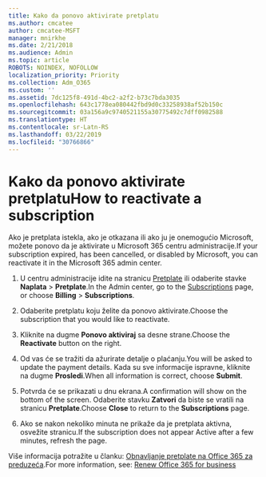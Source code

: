 ```yaml
---
title: Kako da ponovo aktivirate pretplatu
ms.author: cmcatee
author: cmcatee-MSFT
manager: mnirkhe
ms.date: 2/21/2018
ms.audience: Admin
ms.topic: article
ROBOTS: NOINDEX, NOFOLLOW
localization_priority: Priority
ms.collection: Adm_O365
ms.custom: ''
ms.assetid: 7dc125f8-491d-4bc2-a2f2-b73c7bda3035
ms.openlocfilehash: 643c1778ea080442fbd9d0c33258938af52b150c
ms.sourcegitcommit: 03a156a9c9740521155a30775492c7dff0982588
ms.translationtype: HT
ms.contentlocale: sr-Latn-RS
ms.lasthandoff: 03/22/2019
ms.locfileid: "30766866"
---
```

# <a name="how-to-reactivate-a-subscription"></a><span data-ttu-id="a9b49-102">Kako da ponovo aktivirate pretplatu</span><span class="sxs-lookup"><span data-stu-id="a9b49-102">How to reactivate a subscription</span></span>

<span data-ttu-id="a9b49-103">Ako je pretplata istekla, ako je otkazana ili ako ju je onemogućio Microsoft, možete ponovo da je aktivirate u Microsoft 365 centru administracije.</span><span class="sxs-lookup"><span data-stu-id="a9b49-103">If your subscription expired, has been cancelled, or disabled by Microsoft, you can reactivate it in the Microsoft 365 admin center.</span></span>
  
1. <span data-ttu-id="a9b49-104">U centru administracije idite na stranicu [Pretplate](https://go.microsoft.com/fwlink/p/?linkid=842054) ili odaberite stavke **Naplata** \> **Pretplate**.</span><span class="sxs-lookup"><span data-stu-id="a9b49-104">In the Admin center, go to the [Subscriptions](https://go.microsoft.com/fwlink/p/?linkid=842054) page, or choose **Billing** \> **Subscriptions**.</span></span>
    
2. <span data-ttu-id="a9b49-105">Odaberite pretplatu koju želite da ponovo aktivirate.</span><span class="sxs-lookup"><span data-stu-id="a9b49-105">Choose the subscription that you would like to reactivate.</span></span>
    
3. <span data-ttu-id="a9b49-106">Kliknite na dugme **Ponovo aktiviraj** sa desne strane.</span><span class="sxs-lookup"><span data-stu-id="a9b49-106">Choose the **Reactivate** button on the right.</span></span> 
    
4. <span data-ttu-id="a9b49-107">Od vas će se tražiti da ažurirate detalje o plaćanju.</span><span class="sxs-lookup"><span data-stu-id="a9b49-107">You will be asked to update the payment details.</span></span> <span data-ttu-id="a9b49-108">Kada su sve informacije ispravne, kliknite na dugme **Prosledi**.</span><span class="sxs-lookup"><span data-stu-id="a9b49-108">When all information is correct, choose **Submit**.</span></span>
    
5. <span data-ttu-id="a9b49-109">Potvrda će se prikazati u dnu ekrana.</span><span class="sxs-lookup"><span data-stu-id="a9b49-109">A confirmation will show on the bottom of the screen.</span></span> <span data-ttu-id="a9b49-110">Odaberite stavku **Zatvori** da biste se vratili na stranicu **Pretplate**.</span><span class="sxs-lookup"><span data-stu-id="a9b49-110">Choose **Close** to return to the **Subscriptions** page.</span></span> 
    
6. <span data-ttu-id="a9b49-111">Ako se nakon nekoliko minuta ne prikaže da je pretplata aktivna, osvežite stranicu.</span><span class="sxs-lookup"><span data-stu-id="a9b49-111">If the subscription does not appear Active after a few minutes, refresh the page.</span></span>
    
<span data-ttu-id="a9b49-112">Više informacija potražite u članku: [Obnavljanje pretplate na Office 365 za preduzeća](https://support.office.com/article/8d83b530-f4ca-47f6-a666-e5791cbacc7e).</span><span class="sxs-lookup"><span data-stu-id="a9b49-112">For more information, see: [Renew Office 365 for business](https://support.office.com/article/8d83b530-f4ca-47f6-a666-e5791cbacc7e)</span></span>
  


